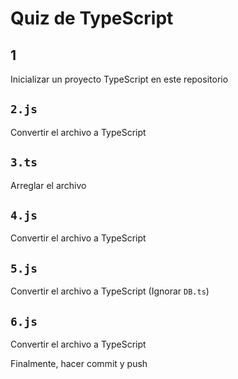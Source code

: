 # Quiz de TypeScript

## 1
Inicializar un proyecto TypeScript en este repositorio

## `2.js`
Convertir el archivo a TypeScript

## `3.ts`
Arreglar el archivo 

## `4.js`
Convertir el archivo a TypeScript

## `5.js`
Convertir el archivo a TypeScript (Ignorar `DB.ts`)

## `6.js`
Convertir el archivo a TypeScript

Finalmente, hacer commit y push
